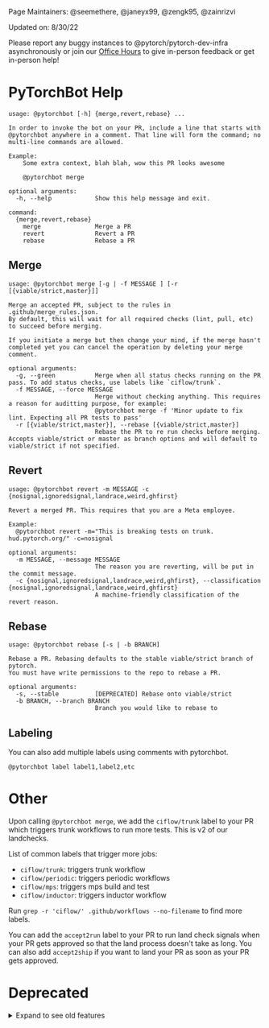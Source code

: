Page Maintainers: @seemethere, @janeyx99, @zengk95, @zainrizvi

Updated on: 8/30/22

Please report any buggy instances to @pytorch/pytorch-dev-infra asynchronously or join our [Office Hours](https://github.com/pytorch/pytorch/wiki/Dev-Infra-Office-Hours) to give in-person feedback or get in-person help!

# PyTorchBot Help
```
usage: @pytorchbot [-h] {merge,revert,rebase} ...

In order to invoke the bot on your PR, include a line that starts with
@pytorchbot anywhere in a comment. That line will form the command; no
multi-line commands are allowed.

Example:
    Some extra context, blah blah, wow this PR looks awesome

    @pytorchbot merge

optional arguments:
  -h, --help            Show this help message and exit.

command:
  {merge,revert,rebase}
    merge               Merge a PR
    revert              Revert a PR
    rebase              Rebase a PR
```
## Merge
```
usage: @pytorchbot merge [-g | -f MESSAGE ] [-r [{viable/strict,master}]]

Merge an accepted PR, subject to the rules in .github/merge_rules.json.
By default, this will wait for all required checks (lint, pull, etc) to succeed before merging.

If you initiate a merge but then change your mind, if the merge hasn't completed yet you can cancel the operation by deleting your merge comment.

optional arguments:
  -g, --green           Merge when all status checks running on the PR pass. To add status checks, use labels like `ciflow/trunk`.
  -f MESSAGE, --force MESSAGE
                        Merge without checking anything. This requires a reason for auditting purpose, for example:
                        @pytorchbot merge -f 'Minor update to fix lint. Expecting all PR tests to pass'
  -r [{viable/strict,master}], --rebase [{viable/strict,master}]
                        Rebase the PR to re run checks before merging.  Accepts viable/strict or master as branch options and will default to viable/strict if not specified.
```
## Revert
```
usage: @pytorchbot revert -m MESSAGE -c {nosignal,ignoredsignal,landrace,weird,ghfirst}

Revert a merged PR. This requires that you are a Meta employee.

Example:
  @pytorchbot revert -m="This is breaking tests on trunk. hud.pytorch.org/" -c=nosignal

optional arguments:
  -m MESSAGE, --message MESSAGE
                        The reason you are reverting, will be put in the commit message.
  -c {nosignal,ignoredsignal,landrace,weird,ghfirst}, --classification {nosignal,ignoredsignal,landrace,weird,ghfirst}
                        A machine-friendly classification of the revert reason.
```
## Rebase
```
usage: @pytorchbot rebase [-s | -b BRANCH]

Rebase a PR. Rebasing defaults to the stable viable/strict branch of pytorch.
You must have write permissions to the repo to rebase a PR.

optional arguments:
  -s, --stable          [DEPRECATED] Rebase onto viable/strict
  -b BRANCH, --branch BRANCH
                        Branch you would like to rebase to
```
## Labeling
You can also add multiple labels using comments with pytorchbot.

```
@pytorchbot label label1,label2,etc
```

# Other

Upon calling `@pytorchbot merge`, we add the `ciflow/trunk` label to your PR which triggers trunk workflows to run more tests.  This is v2 of our landchecks.

List of common labels that trigger more jobs:
* `ciflow/trunk`: triggers trunk workflow
* `ciflow/periodic`: triggers periodic workflows
* `ciflow/mps`: triggers mps build and test
* `ciflow/inductor`: triggers inductor workflow

Run `grep -r 'ciflow/' .github/workflows --no-filename` to find more labels.


You can add the `accept2run` label to your PR to run land check signals when your PR gets approved so that the land process doesn't take as long. You can also add `accept2ship` if you want to land your PR as soon as your PR gets approved.

# Deprecated
<details><summary>Expand to see old features</summary>


# Land Checks
Land checks offer extra validation to your PR by rebasing a copy of your changes on top of the latest `viable/strict` branch and ensuring they still pass pull + trunk workflows.

Benefit: You get higher confidence that your PR won't have to be reverted after being merged into master!

Caveat: Slower merges: Once you run the merge command you'll still need to wait for the land checks branch to build and pass all checks

If you have the ciflow/trunk tag on your PR, no extra checks will be run since you've already passed all the checks that would've been attempted.

We are currently rolling out land checks to all of the users in this [list](https://github.com/pytorch/test-infra/blob/main/torchci/lib/bot/rolloutUtils.ts).

If you find rough edges with the land validation:
- Please file an issue to call it out to us!
- You can revert back to the old behavior by invoking `@pytorchmergebot merge -g`, which will only for checks on the PR to pass (which is usually just pull and lint workflows).
- If you believe there's some infra flakiness preventing you from landing, you can also use `-f` and supply a message.

If you have any feedback or complaints, please reach out to the Pytorch OSS CI team or visit our [Office Hours](https://github.com/pytorch/pytorch/wiki/Dev-Infra-Office-Hours).

</details>
